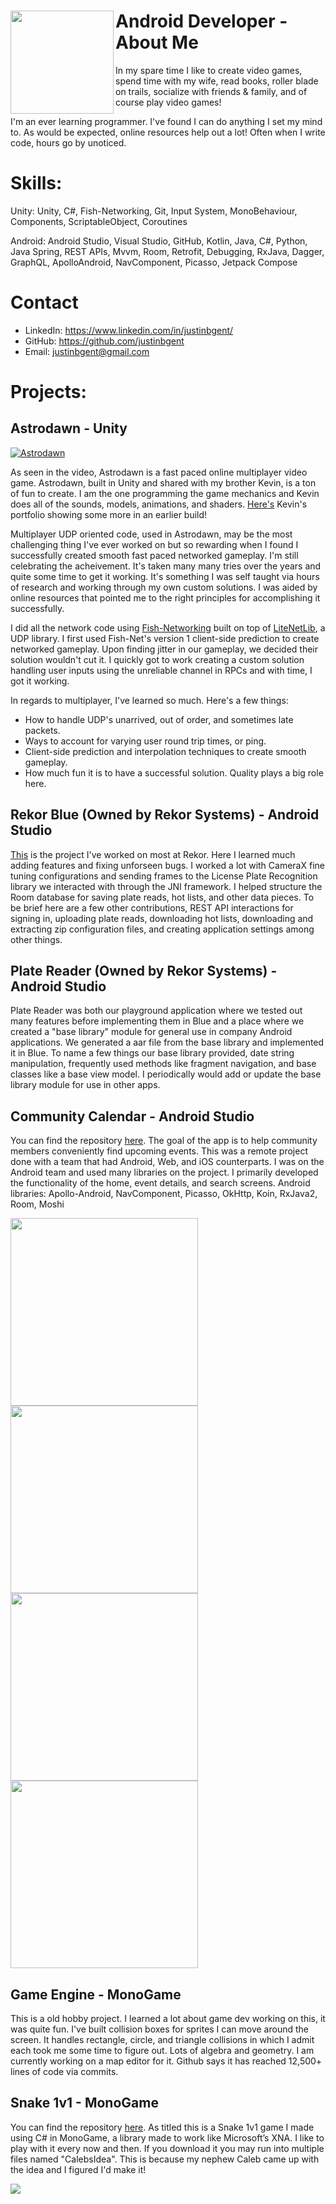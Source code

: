 <h1><img align="left" width="165" style="background:none; border:none; box-shadow:none;" src="Me.png">Android Developer - About Me</h1>
In my spare time I like to create video games, spend time with my wife, read books, roller blade on trails, socialize with friends & family, and of course play video games!

I'm an ever learning programmer. I've found I can do anything I set my mind to. As would be expected, online resources help out a lot! Often when I write code, hours go by unoticed.





# Skills:
Unity:
Unity, C#, Fish-Networking, Git, Input System, MonoBehaviour, Components, ScriptableObject, Coroutines

Android:
Android Studio, Visual Studio, GitHub, Kotlin, Java, C#, Python, Java Spring, REST APIs, Mvvm, Room, Retrofit, Debugging, RxJava, Dagger, GraphQL, ApolloAndroid, NavComponent, Picasso, Jetpack Compose

# Contact
- LinkedIn: https://www.linkedin.com/in/justinbgent/
- GitHub: https://github.com/justinbgent
- Email: justinbgent@gmail.com

# Projects:
## Astrodawn - Unity
[![Astrodawn](https://github.com/justinbgent/justinbgent.github.io/assets/50253022/5c6c8577-9fba-4d77-bd22-05723dad25f6)](https://www.youtube.com/watch?v=bsVMCfSxPXY "Astrodawn")

As seen in the video, Astrodawn is a fast paced online multiplayer video game. Astrodawn, built in Unity and shared with my brother Kevin, is a ton of fun to create. I am the one programming the game mechanics and Kevin does all of the sounds, models, animations, and shaders. [Here's](http://www.kevingent.com/p_si.html) Kevin's portfolio showing some more in an earlier build!

Multiplayer UDP oriented code, used in Astrodawn, may be the most challenging thing I've ever worked on but so rewarding when I found I successfully created smooth fast paced networked gameplay. I'm still celebrating the acheivement. It's taken many many tries over the years and quite some time to get it working. It's something I was self taught via hours of research and working through my own custom solutions. I was aided by online resources that pointed me to the right principles for accomplishing it successfully.

I did all the network code using [Fish-Networking](https://fish-networking.gitbook.io/docs/) built on top of [LiteNetLib](https://github.com/RevenantX/LiteNetLib), a UDP library. I first used Fish-Net's version 1 client-side prediction to create networked gameplay. Upon finding jitter in our gameplay, we decided their solution wouldn't cut it. I quickly got to work creating a custom solution handling user inputs using the unreliable channel in RPCs and with time, I got it working.

In regards to multiplayer, I've learned so much. Here's a few things:
- How to handle UDP's unarrived, out of order, and sometimes late packets.
- Ways to account for varying user round trip times, or ping. 
- Client-side prediction and interpolation techniques to create smooth gameplay.
- How much fun it is to have a successful solution. Quality plays a big role here.

## Rekor Blue (Owned by Rekor Systems) - Android Studio
[This](https://play.google.com/store/apps/details?id=ai.rekor.rekorblue) is the project I've worked on most at Rekor. Here I learned much adding features and fixing unforseen bugs. I worked a lot with CameraX fine tuning configurations and sending frames to the License Plate Recognition library we interacted with through the JNI framework. I helped structure the Room database for saving plate reads, hot lists, and other data pieces. To be brief here are a few other contributions, REST API interactions for signing in, uploading plate reads, downloading hot lists, downloading and extracting zip configuration files, and creating application settings among other things.

## Plate Reader (Owned by Rekor Systems) - Android Studio
Plate Reader was both our playground application where we tested out many features before implementing them in Blue and a place where we created a "base library" module for general use in company Android applications. We generated a aar file from the base library and implemented it in Blue. To name a few things our base library provided, date string manipulation, frequently used methods like fragment navigation, and base classes like a base view model. I periodically would add or update the base library module for use in other apps.

## Community Calendar - Android Studio
You can find the repository [here](https://github.com/Lambda-School-Labs/community-calendar-android). The goal of the app is to help community members conveniently find upcoming events. This was a remote project done with a team that had Android, Web, and iOS counterparts. I was on the Android team and used many libraries on the project. I primarily developed the functionality of the home, event details, and search screens.
Android libraries: Apollo-Android, NavComponent, Picasso, OkHttp, Koin, RxJava2, Room, Moshi

<img src="MainScreen.png" width = "300"/> <img src="Campfire.png" width = "300"/> <img src="Search.png" width = "300"/>
<img src="Results.png" width = "300"/>

## Game Engine - MonoGame
This is a old hobby project. I learned a lot about game dev working on this, it was quite fun. I've built collision boxes for sprites I can move around the screen. It handles rectangle, circle, and triangle collisions in which I admit each took me some time to figure out. Lots of algebra and geometry. I am currently working on a map editor for it. Github says it has reached 12,500+ lines of code via commits.

## Snake 1v1 - MonoGame
You can find the repository [here](https://github.com/justinbgent/FirstGame). As titled this is a Snake 1v1 game I made using C# in MonoGame, a library made to work like Microsoft’s XNA. I like to play with it every now and then. If you download it you may run into multiple files named "CalebsIdea". This is because my nephew Caleb came up with the idea and I figured I'd make it!

<img src="Snake1v1.png" />
